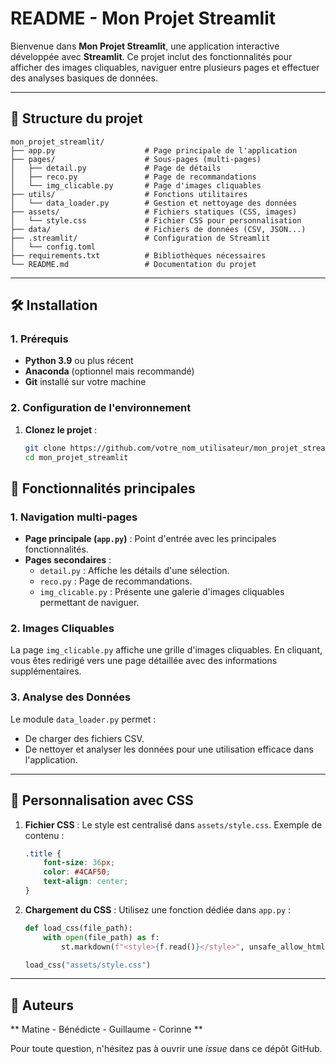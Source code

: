 # README - Mon Projet Streamlit

Bienvenue dans **Mon Projet Streamlit**, une application interactive développée avec **Streamlit**. Ce projet inclut des fonctionnalités pour afficher des images cliquables, naviguer entre plusieurs pages et effectuer des analyses basiques de données.

---

## 📂 Structure du projet

```
mon_projet_streamlit/
├── app.py                    # Page principale de l'application
├── pages/                    # Sous-pages (multi-pages)
│   ├── detail.py             # Page de détails
│   ├── reco.py               # Page de recommandations
│   └── img_clicable.py       # Page d'images cliquables
├── utils/                    # Fonctions utilitaires
│   └── data_loader.py        # Gestion et nettoyage des données
├── assets/                   # Fichiers statiques (CSS, images)
│   └── style.css             # Fichier CSS pour personnalisation
├── data/                     # Fichiers de données (CSV, JSON...)
├── .streamlit/               # Configuration de Streamlit
│   └── config.toml
├── requirements.txt          # Bibliothèques nécessaires
└── README.md                 # Documentation du projet
```

---

## 🛠️ Installation

### 1. Prérequis
- **Python 3.9** ou plus récent
- **Anaconda** (optionnel mais recommandé)
- **Git** installé sur votre machine

### 2. Configuration de l'environnement

1. **Clonez le projet** :
   ```bash
   git clone https://github.com/votre_nom_utilisateur/mon_projet_streamlit.git
   cd mon_projet_streamlit
   ```


## 🚀 Fonctionnalités principales

### 1. Navigation multi-pages
- **Page principale (`app.py`)** : Point d'entrée avec les principales fonctionnalités.
- **Pages secondaires** :
   - `detail.py` : Affiche les détails d'une sélection.
   - `reco.py` : Page de recommandations.
   - `img_clicable.py` : Présente une galerie d'images cliquables permettant de naviguer.

### 2. Images Cliquables
La page `img_clicable.py` affiche une grille d'images cliquables. En cliquant, vous êtes redirigé vers une page détaillée avec des informations supplémentaires.

### 3. Analyse des Données
Le module `data_loader.py` permet :
- De charger des fichiers CSV.
- De nettoyer et analyser les données pour une utilisation efficace dans l'application.

---

## 🎨 Personnalisation avec CSS

1. **Fichier CSS** : Le style est centralisé dans `assets/style.css`.
   Exemple de contenu :
   ```css
   .title {
       font-size: 36px;
       color: #4CAF50;
       text-align: center;
   }
   ```

2. **Chargement du CSS** : Utilisez une fonction dédiée dans `app.py` :
   ```python
   def load_css(file_path):
       with open(file_path) as f:
           st.markdown(f"<style>{f.read()}</style>", unsafe_allow_html=True)

   load_css("assets/style.css")
   ```

---


## 👤 Auteurs

** Matine - Bénédicte - Guillaume - Corinne **

Pour toute question, n'hésitez pas à ouvrir une *issue* dans ce dépôt GitHub.

